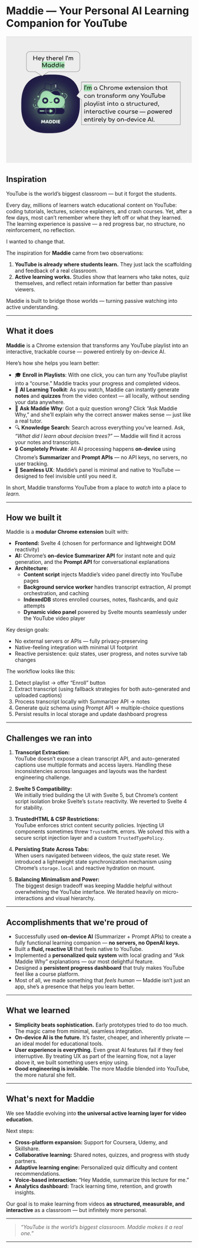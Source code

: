 # Maddie — Your Personal AI Learning Companion for YouTube  

![alt text](Maddie.png "Title")

## Inspiration  

YouTube is the world’s biggest classroom — but it forgot the students.  

Every day, millions of learners watch educational content on YouTube: coding tutorials, lectures, science explainers, and crash courses. Yet, after a few days, most can’t remember where they left off or what they learned. The learning experience is passive — a red progress bar, no structure, no reinforcement, no reflection.  

I wanted to change that.  

The inspiration for **Maddie** came from two observations:  
1. **YouTube is already where students learn.** They just lack the scaffolding and feedback of a real classroom.  
2. **Active learning works.** Studies show that learners who take notes, quiz themselves, and reflect retain information far better than passive viewers.  

Maddie is built to bridge those worlds — turning passive watching into active understanding.  

---

## What it does  

**Maddie** is a Chrome extension that transforms any YouTube playlist into an interactive, trackable course — powered entirely by on-device AI.  

Here’s how she helps you learn better:  

- 🎓 **Enroll in Playlists**: With one click, you can turn any YouTube playlist into a “course.” Maddie tracks your progress and completed videos.  
- 🧠 **AI Learning Toolkit**: As you watch, Maddie can instantly generate **notes** and **quizzes** from the video context — all locally, without sending your data anywhere.  
- 💬 **Ask Maddie Why**: Got a quiz question wrong? Click “Ask Maddie Why,” and she’ll explain why the correct answer makes sense — just like a real tutor.  
- 🔍 **Knowledge Search**: Search across everything you’ve learned. Ask, *“What did I learn about decision trees?”* — Maddie will find it across your notes and transcripts.  
- 🔒 **Completely Private**: All AI processing happens **on-device** using Chrome’s **Summarizer** and **Prompt APIs** — no API keys, no servers, no user tracking.  
- 🎯 **Seamless UX**: Maddie’s panel is minimal and native to YouTube — designed to feel invisible until you need it.  

In short, Maddie transforms YouTube from a place to *watch* into a place to *learn.*  

---

## How we built it  

Maddie is a **modular Chrome extension** built with:  

- **Frontend:** Svelte 4 (chosen for performance and lightweight DOM reactivity)  
- **AI:** Chrome’s **on-device Summarizer API** for instant note and quiz generation, and the **Prompt API** for conversational explanations  
- **Architecture:**  
  - **Content script** injects Maddie’s video panel directly into YouTube pages  
  - **Background service worker** handles transcript extraction, AI prompt orchestration, and caching  
  - **IndexedDB** stores enrolled courses, notes, flashcards, and quiz attempts  
  - **Dynamic video panel** powered by Svelte mounts seamlessly under the YouTube video player  

Key design goals:  
- No external servers or APIs — fully privacy-preserving  
- Native-feeling integration with minimal UI footprint  
- Reactive persistence: quiz states, user progress, and notes survive tab changes  

The workflow looks like this:  

1. Detect playlist → offer “Enroll” button  
2. Extract transcript (using fallback strategies for both auto-generated and uploaded captions)  
3. Process transcript locally with Summarizer API → notes  
4. Generate quiz schema using Prompt API → multiple-choice questions  
5. Persist results in local storage and update dashboard progress  

---

## Challenges we ran into  

1. **Transcript Extraction:**  
   YouTube doesn’t expose a clean transcript API, and auto-generated captions use multiple formats and access layers. Handling these inconsistencies across languages and layouts was the hardest engineering challenge.  

2. **Svelte 5 Compatibility:**  
   We initially tried building the UI with Svelte 5, but Chrome’s content script isolation broke Svelte’s `$state` reactivity. We reverted to Svelte 4 for stability.  

3. **TrustedHTML & CSP Restrictions:**  
   YouTube enforces strict content security policies. Injecting UI components sometimes threw `TrustedHTML` errors. We solved this with a secure script injection layer and a custom `TrustedTypePolicy`.  

4. **Persisting State Across Tabs:**  
   When users navigated between videos, the quiz state reset. We introduced a lightweight state synchronization mechanism using Chrome’s `storage.local` and reactive hydration on mount.  

5. **Balancing Minimalism and Power:**  
   The biggest design tradeoff was keeping Maddie helpful without overwhelming the YouTube interface. We iterated heavily on micro-interactions and visual hierarchy.  

---

## Accomplishments that we're proud of  

- Successfully used **on-device AI** (Summarizer + Prompt APIs) to create a fully functional learning companion — **no servers, no OpenAI keys.**  
- Built a **fluid, reactive UI** that feels native to YouTube.  
- Implemented a **personalized quiz system** with local grading and “Ask Maddie Why” explanations — our most delightful feature.  
- Designed a **persistent progress dashboard** that truly makes YouTube feel like a course platform.  
- Most of all, we made something that *feels human* — Maddie isn’t just an app, she’s a presence that helps you learn better.  

---

## What we learned  

- **Simplicity beats sophistication.** Early prototypes tried to do too much. The magic came from minimal, seamless integration.  
- **On-device AI is the future.** It’s faster, cheaper, and inherently private — an ideal model for educational tools.  
- **User experience is everything.** Even great AI features fail if they feel interruptive. By treating UX as part of the learning flow, not a layer above it, we built something users enjoy using.  
- **Good engineering is invisible.** The more Maddie blended into YouTube, the more natural she felt.  

---

## What's next for Maddie  

We see Maddie evolving into **the universal active learning layer for video education.**  

Next steps:  
- **Cross-platform expansion:** Support for Coursera, Udemy, and Skillshare.  
- **Collaborative learning:** Shared notes, quizzes, and progress with study partners.  
- **Adaptive learning engine:** Personalized quiz difficulty and content recommendations.  
- **Voice-based interaction:** “Hey Maddie, summarize this lecture for me.”  
- **Analytics dashboard:** Track learning time, retention, and growth insights.  

Our goal is to make learning from videos **as structured, measurable, and interactive** as a classroom — but infinitely more personal.  

---

> *“YouTube is the world’s biggest classroom. Maddie makes it a real one.”*  

---